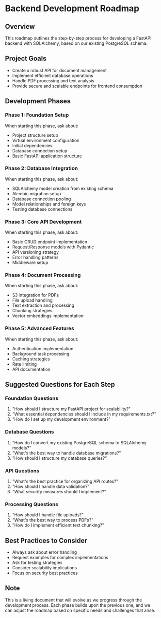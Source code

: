 # Backend Development Roadmap

## Overview
This roadmap outlines the step-by-step process for developing a FastAPI backend with SQLAlchemy, based on our existing PostgreSQL schema.

## Project Goals
- Create a robust API for document management
- Implement efficient database operations
- Handle PDF processing and text analysis
- Provide secure and scalable endpoints for frontend consumption

## Development Phases

### Phase 1: Foundation Setup
When starting this phase, ask about:
- Project structure setup
- Virtual environment configuration
- Initial dependencies
- Database connection setup
- Basic FastAPI application structure

### Phase 2: Database Integration
When starting this phase, ask about:
- SQLAlchemy model creation from existing schema
- Alembic migration setup
- Database connection pooling
- Model relationships and foreign keys
- Testing database connections

### Phase 3: Core API Development
When starting this phase, ask about:
- Basic CRUD endpoint implementation
- Request/Response models with Pydantic
- API versioning strategy
- Error handling patterns
- Middleware setup

### Phase 4: Document Processing
When starting this phase, ask about:
- S3 integration for PDFs
- File upload handling
- Text extraction and processing
- Chunking strategies
- Vector embeddings implementation

### Phase 5: Advanced Features
When starting this phase, ask about:
- Authentication implementation
- Background task processing
- Caching strategies
- Rate limiting
- API documentation

## Suggested Questions for Each Step

### Foundation Questions
1. "How should I structure my FastAPI project for scalability?"
2. "What essential dependencies should I include in my requirements.txt?"
3. "How do I set up my development environment?"

### Database Questions
1. "How do I convert my existing PostgreSQL schema to SQLAlchemy models?"
2. "What's the best way to handle database migrations?"
3. "How should I structure my database queries?"

### API Questions
1. "What's the best practice for organizing API routes?"
2. "How should I handle data validation?"
3. "What security measures should I implement?"

### Processing Questions
1. "How should I handle file uploads?"
2. "What's the best way to process PDFs?"
3. "How do I implement efficient text chunking?"

## Best Practices to Consider
- Always ask about error handling
- Request examples for complex implementations
- Ask for testing strategies
- Consider scalability implications
- Focus on security best practices

## Note
This is a living document that will evolve as we progress through the development process. Each phase builds upon the previous one, and we can adjust the roadmap based on specific needs and challenges that arise. 